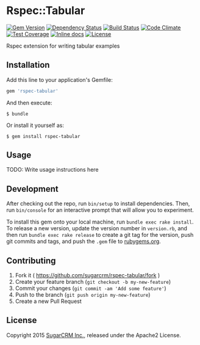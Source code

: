 # Rspec::Tabular

[![Gem Version](https://badge.fury.io/rb/rspec-tabular.svg)](http://badge.fury.io/rb/rspec-tabular)
[![Dependency Status](https://gemnasium.com/sugarcrm/rspec-tabular.svg)](https://gemnasium.com/sugarcrm/rspec-tabular)
[![Build Status](https://travis-ci.org/sugarcrm/rspec-tabular.svg?branch=master)](https://travis-ci.org/sugarcrm/rspec-tabular)
[![Code Climate](https://codeclimate.com/github/sugarcrm/rspec-tabular/badges/gpa.svg)](https://codeclimate.com/github/sugarcrm/rspec-tabular)
[![Test Coverage](https://codeclimate.com/github/sugarcrm/rspec-tabular/badges/coverage.svg)](https://codeclimate.com/github/sugarcrm/rspec-tabular/coverage)
[![Inline docs](http://inch-ci.org/github/sugarcrm/rspec-tabular.svg)](http://inch-ci.org/github/sugarcrm/rspec-tabular)
[![License](http://img.shields.io/badge/license-Apache2-green.svg?style=flat)](LICENSE)

Rspec extension for writing tabular examples

## Installation

Add this line to your application's Gemfile:

```ruby
gem 'rspec-tabular'
```

And then execute:

    $ bundle

Or install it yourself as:

    $ gem install rspec-tabular

## Usage

TODO: Write usage instructions here

## Development

After checking out the repo, run `bin/setup` to install dependencies. Then, run `bin/console` for an interactive prompt that will allow you to experiment.

To install this gem onto your local machine, run `bundle exec rake install`. To release a new version, update the version number in `version.rb`, and then run `bundle exec rake release` to create a git tag for the version, push git commits and tags, and push the `.gem` file to [rubygems.org](https://rubygems.org).

## Contributing

1. Fork it ( https://github.com/sugarcrm/rspec-tabular/fork )
2. Create your feature branch (`git checkout -b my-new-feature`)
3. Commit your changes (`git commit -am 'Add some feature'`)
4. Push to the branch (`git push origin my-new-feature`)
5. Create a new Pull Request

## License

Copyright 2015 [SugarCRM Inc.](http://sugarcrm.com), released under the Apache2 License.
